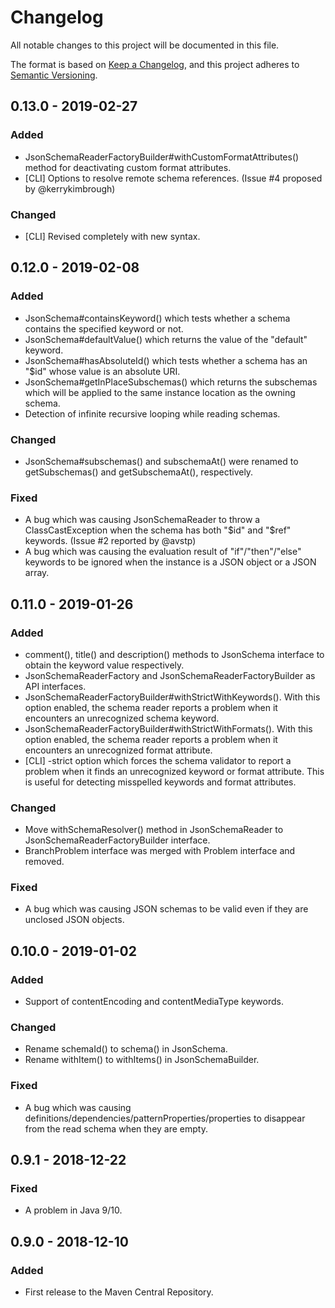 # Changelog
All notable changes to this project will be documented in this file.

The format is based on [Keep a Changelog](https://keepachangelog.com/en/1.0.0/),
and this project adheres to [Semantic Versioning](https://semver.org/spec/v2.0.0.html).

## 0.13.0 - 2019-02-27
### Added
- JsonSchemaReaderFactoryBuilder#withCustomFormatAttributes() method for deactivating custom format attributes.
- [CLI] Options to resolve remote schema references. (Issue #4 proposed by @kerrykimbrough)

### Changed
- [CLI] Revised completely with new syntax.

## 0.12.0 - 2019-02-08
### Added
- JsonSchema#containsKeyword() which tests whether a schema contains the specified keyword or not.
- JsonSchema#defaultValue() which returns the value of the "default" keyword.
- JsonSchema#hasAbsoluteId() which tests whether a schema has an "$id" whose  value is an absolute URI.
- JsonSchema#getInPlaceSubschemas() which returns the subschemas which will be applied to the same instance location as the owning schema.
- Detection of infinite recursive looping while reading schemas.

### Changed
- JsonSchema#subschemas() and subschemaAt() were renamed to getSubschemas() and getSubschemaAt(), respectively.

### Fixed
- A bug which was causing JsonSchemaReader to throw a ClassCastException when the schema has both "$id" and "$ref" keywords. (Issue #2 reported by @avstp)
- A bug which was causing the evaluation result of "if"/"then"/"else" keywords to be ignored when the instance is a JSON object or a JSON array.

## 0.11.0 - 2019-01-26
### Added
- comment(), title() and description() methods to JsonSchema interface
  to obtain the keyword value respectively.
- JsonSchemaReaderFactory and JsonSchemaReaderFactoryBuilder as API interfaces.
- JsonSchemaReaderFactoryBuilder#withStrictWithKeywords().
  With this option enabled, the schema reader reports a problem when it
  encounters an unrecognized schema keyword.
- JsonSchemaReaderFactoryBuilder#withStrictWithFormats().
  With this option enabled, the schema reader reports a problem when it
  encounters an unrecognized format attribute.
- [CLI] -strict option which forces the schema validator to report
  a problem when it finds an unrecognized keyword or format attribute.
  This is useful for detecting misspelled keywords and format attributes.

### Changed
- Move withSchemaResolver() method in JsonSchemaReader to JsonSchemaReaderFactoryBuilder interface.
- BranchProblem interface was merged with Problem interface and removed.

### Fixed
- A bug which was causing JSON schemas to be valid even if they are unclosed JSON objects.

## 0.10.0 - 2019-01-02
### Added
- Support of contentEncoding and contentMediaType keywords.

### Changed
- Rename schemaId() to schema() in JsonSchema.
- Rename withItem() to withItems() in JsonSchemaBuilder.

### Fixed
- A bug which was causing definitions/dependencies/patternProperties/properties to disappear from the read schema when they are empty.

## 0.9.1 - 2018-12-22
### Fixed
- A problem in Java 9/10.

## 0.9.0 - 2018-12-10
### Added
- First release to the Maven Central Repository.
